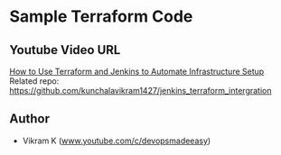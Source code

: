 # Sample Terraform Code
## Youtube Video URL
[How to Use Terraform and Jenkins to Automate Infrastructure Setup](https://youtu.be/kIDiP3Unj7Y)
</br>
Related repo: https://github.com/kunchalavikram1427/jenkins_terraform_intergration
## Author
- Vikram K (www.youtube.com/c/devopsmadeeasy)

